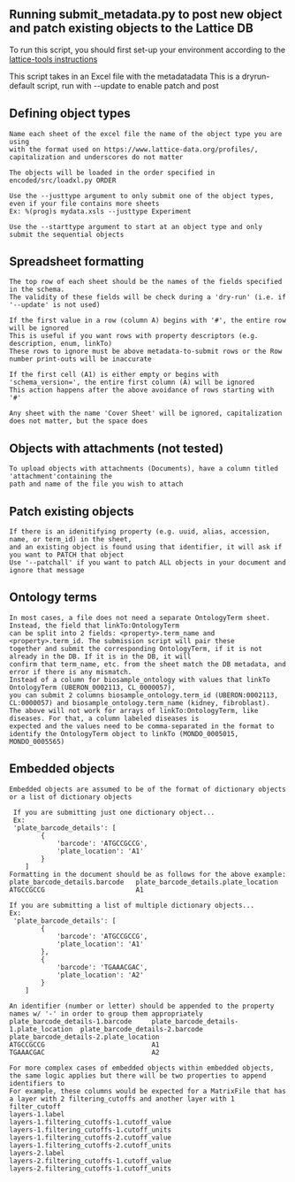 Running submit_metadata.py to post new object and patch existing objects to the Lattice DB
---------------- 
To run this script, you should first set-up your environment according to the [lattice-tools instructions](../README.md)

This script takes in an Excel file with the metadatadata
This is a dryrun-default script, run with --update to enable patch and post

Defining object types
---------------- 
	Name each sheet of the excel file the name of the object type you are using
	with the format used on https://www.lattice-data.org/profiles/,
	capitalization and underscores do not matter

	The objects will be loaded in the order specified in encoded/src/loadxl.py ORDER

	Use the --justtype argument to only submit one of the object types, even if your file contains more sheets
	Ex: %(prog)s mydata.xsls --justtype Experiment

	Use the --starttype argument to start at an object type and only submit the sequential objects

Spreadsheet formatting
---------------- 
	The top row of each sheet should be the names of the fields specified in the schema.
	The validity of these fields will be check during a 'dry-run' (i.e. if '--update' is not used)

	If the first value in a row (column A) begins with '#', the entire row will be ignored
	This is useful if you want rows with property descriptors (e.g. description, enum, linkTo)
	These rows to ignore must be above metadata-to-submit rows or the Row number print-outs will be inaccurate

	If the first cell (A1) is either empty or begins with 'schema_version=', the entire first column (A) will be ignored
	This action happens after the above avoidance of rows starting with '#'

	Any sheet with the name 'Cover Sheet' will be ignored, capitalization does not matter, but the space does

Objects with attachments (not tested)
---------------- 
	To upload objects with attachments (Documents), have a column titled 'attachment'containing the
	path and name of the file you wish to attach

Patch existing objects
---------------- 
	If there is an idenitifying property (e.g. uuid, alias, accession, name, or term_id) in the sheet,
	and an existing object is found using that identifier, it will ask if you want to PATCH that object
	Use '--patchall' if you want to patch ALL objects in your document and ignore that message

Ontology terms
---------------- 
	In most cases, a file does not need a separate OntologyTerm sheet. Instead, the field that linkTo:OntologyTerm
	can be split into 2 fields: <property>.term_name and <property>.term_id. The submission script will pair these
	together and submit the corresponding OntologyTerm, if it is not already in the DB. If it is in the DB, it will
	confirm that term_name, etc. from the sheet match the DB metadata, and error if there is any mismatch.
	Instead of a column for biosample_ontology with values that linkTo OntologyTerm (UBERON_0002113, CL_0000057),
	you can submit 2 columns biosample_ontology.term_id (UBERON:0002113, CL:0000057) and biosample_ontology.term_name (kidney, fibroblast).
	The above will not work for arrays of linkTo:OntologyTerm, like diseases. For that, a column labeled diseases is
	expected and the values need to be comma-separated in the format to identify the OntologyTerm object to linkTo (MONDO_0005015, MONDO_0005565)

Embedded objects
---------------- 
	Embedded objects are assumed to be of the format of dictionary objects or a list of dictionary objects

	 If you are submitting just one dictionary object...
	 Ex:
	 'plate_barcode_details': [
			{
				'barcode': 'ATGCCGCCG',
				'plate_location': 'A1'
			}
		]
	Formatting in the document should be as follows for the above example:
	plate_barcode_details.barcode	plate_barcode_details.plate_location
	ATGCCGCCG						A1

	If you are submitting a list of multiple dictionary objects...
	Ex:
	 'plate_barcode_details': [
			{
				'barcode': 'ATGCCGCCG',
				'plate_location': 'A1'
			},
			{
				'barcode': 'TGAAACGAC',
				'plate_location': 'A2'
			}
		]

	An identifier (number or letter) should be appended to the property names w/ '-' in order to group them appropriately
	plate_barcode_details-1.barcode		plate_barcode_details-1.plate_location	plate_barcode_details-2.barcode		plate_barcode_details-2.plate_location
	ATGCCGCCG							A1										TGAAACGAC							A2

	For more complex cases of embedded objects within embedded objects, the same logic applies but there will be two properties to append identifiers to
	For example, these columns would be expected for a MatrixFile that has a layer with 2 filtering_cutoffs and another layer with 1 filter_cutoff
	layers-1.label
	layers-1.filtering_cutoffs-1.cutoff_value
	layers-1.filtering_cutoffs-1.cutoff_units
	layers-1.filtering_cutoffs-2.cutoff_value
	layers-1.filtering_cutoffs-2.cutoff_units
	layers-2.label
	layers-2.filtering_cutoffs-1.cutoff_value
	layers-2.filtering_cutoffs-1.cutoff_units
